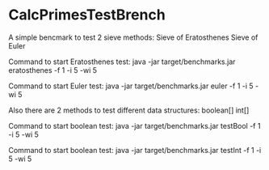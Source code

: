 # CalcPrimesTestBrench

A simple bencmark to test 2 sieve methods:
Sieve of Eratosthenes
Sieve of Euler

Command to start Eratosthenes test:
java -jar target/benchmarks.jar eratosthenes -f 1 -i 5 -wi 5

Command to start Euler test:
java -jar target/benchmarks.jar euler -f 1 -i 5 -wi 5


Also there are 2 methods to test different data structures:
boolean[]
int[]

Command to start boolean test:
java -jar target/benchmarks.jar testBool -f 1 -i 5 -wi 5

Command to start boolean test:
java -jar target/benchmarks.jar testInt -f 1 -i 5 -wi 5
